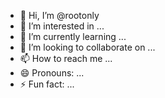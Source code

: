 - 👋 Hi, I’m @rootonly
- 👀 I’m interested in ...
- 🌱 I’m currently learning ...
- 💞️ I’m looking to collaborate on ...
- 📫 How to reach me ...
- 😄 Pronouns: ...
- ⚡ Fun fact: ...

<!---
rootonly/rootonly is a ✨ special ✨ repository because its `README.md` (this file) appears on your GitHub profile.
You can click the Preview link to take a look at your changes.
--->
